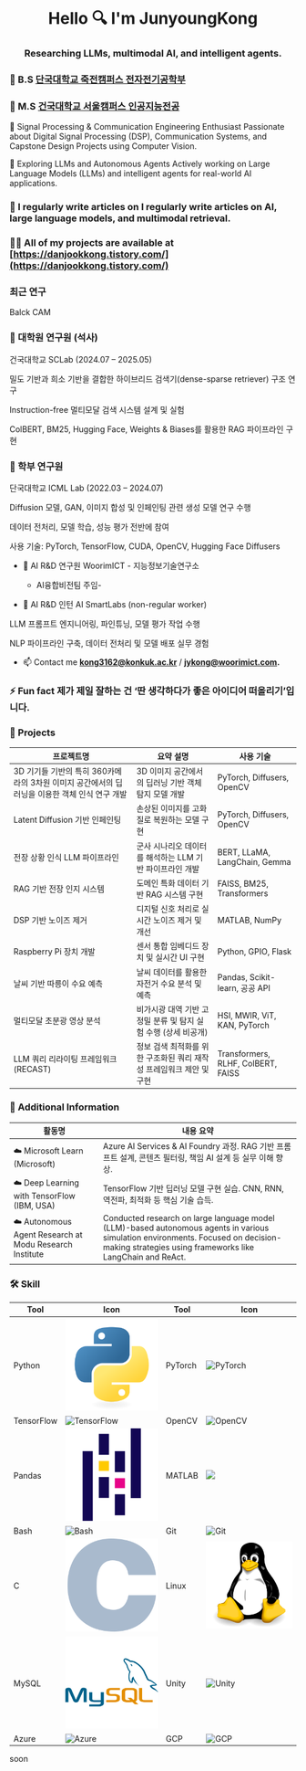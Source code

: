<h1 align="center">Hello 🔍 I'm JunyoungKong</h1>
<h3 align="center">Researching LLMs, multimodal AI, and intelligent agents.</h3> 

### 🔭 B.S [단국대학교 죽전캠퍼스 전자전기공학부](www.dankook.ac.kr)

### 👯 M.S [건국대학교 서울캠퍼스 인공지능전공](www.konkuk.ac.kr)


📡 Signal Processing & Communication Engineering Enthusiast
Passionate about Digital Signal Processing (DSP), Communication Systems, and Capstone Design Projects using Computer Vision.

🧠 Exploring LLMs and Autonomous Agents 
Actively working on Large Language Models (LLMs) and intelligent agents for real-world AI applications.


### 📝 I regularly write articles on **I regularly write articles on AI, large language models, and multimodal retrieval.**

### 👨‍💻 All of my projects are available at [https://danjookkong.tistory.com/](https://danjookkong.tistory.com/)

### 최근 연구
Balck CAM
### 🧪 대학원 연구원 (석사)
건국대학교 SCLab (2024.07 – 2025.05)

밀도 기반과 희소 기반을 결합한 하이브리드 검색기(dense-sparse retriever) 구조 연구

Instruction-free 멀티모달 검색 시스템 설계 및 실험

ColBERT, BM25, Hugging Face, Weights & Biases를 활용한 RAG 파이프라인 구현

### 🧠 학부 연구원
단국대학교 ICML Lab (2022.03 – 2024.07)

Diffusion 모델, GAN, 이미지 합성 및 인페인팅 관련 생성 모델 연구 수행

데이터 전처리, 모델 학습, 성능 평가 전반에 참여

사용 기술: PyTorch, TensorFlow, CUDA, OpenCV, Hugging Face Diffusers

- 💼 AI R&D 연구원
  WoorimICT - 지능정보기술연구소
  - AI융합비전팀 주임-

- 💼 AI R&D 인턴 
AI SmartLabs (non-regular worker)

LLM 프롬프트 엔지니어링, 파인튜닝, 모델 평가 작업 수행

NLP 파이프라인 구축, 데이터 전처리 및 모델 배포 실무 경험

- 📫 Contact me **kong3162@konkuk.ac.kr** / **jykong@woorimict.com.** 

### ⚡ Fun fact **제가 제일 잘하는 건 ‘딴 생각하다가 좋은 아이디어 떠올리기’입니다.**

### 🚀 Projects

| 프로젝트명 | 요약 설명 | 사용 기술 |
|------------|-----------|------------|
|3D 기기들 기반의 특히 360카메라의 3차원 이미지 공간에서의 딥러닝을 이용한 객체 인식 연구 개발|3D 이미지 공간에서의 딥러닝 기반 객체 탐지 모델 개발|PyTorch, Diffusers, OpenCV| 
| Latent Diffusion 기반 인페인팅 | 손상된 이미지를 고화질로 복원하는 모델 구현 | PyTorch, Diffusers, OpenCV |
| 전장 상황 인식 LLM 파이프라인 | 군사 시나리오 데이터를 해석하는 LLM 기반 파이프라인 개발 | BERT, LLaMA, LangChain, Gemma |
| RAG 기반 전장 인지 시스템 | 도메인 특화 데이터 기반 RAG 시스템 구현 | FAISS, BM25, Transformers |
| DSP 기반 노이즈 제거 | 디지털 신호 처리로 실시간 노이즈 제거 및 개선 | MATLAB, NumPy |
| Raspberry Pi 장치 개발 | 센서 통합 임베디드 장치 및 실시간 UI 구현 | Python, GPIO, Flask |
| 날씨 기반 따릉이 수요 예측 | 날씨 데이터를 활용한 자전거 수요 분석 및 예측 | Pandas, Scikit-learn, 공공 API |
|멀티모달 초분광 영상 분석    | 비가시광 대역 기반 고정밀 분류 및 탐지 실험 수행 (상세 비공개)   | HSI, MWIR, ViT, KAN, PyTorch                  |
| LLM 쿼리 리라이팅 프레임워크 (RECAST) | 정보 검색 최적화를 위한 구조화된 쿼리 재작성 프레임워크 제안 및 구현 | Transformers, RLHF, ColBERT, FAISS            |

### 🧠 Additional Information

| 활동명 | 내용 요약 |
|--------|-----------|
| ☁️ Microsoft Learn (Microsoft) | Azure AI Services & AI Foundry 과정. RAG 기반 프롬프트 설계, 콘텐츠 필터링, 책임 AI 설계 등 실무 이해 향상. |
| ☁️ Deep Learning with TensorFlow (IBM, USA) | TensorFlow 기반 딥러닝 모델 구현 실습. CNN, RNN, 역전파, 최적화 등 핵심 기술 습득. |
| ☁️ Autonomous Agent Research at Modu Research Institute | Conducted research on large language model (LLM)-based autonomous agents in various simulation environments. Focused on decision-making strategies using frameworks like LangChain and ReAct.|

### 🛠️ Skill
| Tool | Icon | Tool | Icon |
|------|------|------|------|
| Python | ![Python](https://raw.githubusercontent.com/devicons/devicon/master/icons/python/python-original.svg) | PyTorch | ![PyTorch](https://www.vectorlogo.zone/logos/pytorch/pytorch-icon.svg) |
| TensorFlow | ![TensorFlow](https://www.vectorlogo.zone/logos/tensorflow/tensorflow-icon.svg) | OpenCV | ![OpenCV](https://www.vectorlogo.zone/logos/opencv/opencv-icon.svg) |
| Pandas | ![Pandas](https://raw.githubusercontent.com/devicons/devicon/2ae2a900d2f041da66e950e4d48052658d850630/icons/pandas/pandas-original.svg) | MATLAB | <img src="https://upload.wikimedia.org/wikipedia/commons/2/21/Matlab_Logo.png" width="40"/>
| Bash | ![Bash](https://www.vectorlogo.zone/logos/gnu_bash/gnu_bash-icon.svg) | Git | ![Git](https://www.vectorlogo.zone/logos/git-scm/git-scm-icon.svg) |
| C | ![C](https://raw.githubusercontent.com/devicons/devicon/master/icons/c/c-original.svg) | Linux | ![Linux](https://raw.githubusercontent.com/devicons/devicon/master/icons/linux/linux-original.svg) |
| MySQL | ![MySQL](https://raw.githubusercontent.com/devicons/devicon/master/icons/mysql/mysql-original-wordmark.svg) | Unity | ![Unity](https://www.vectorlogo.zone/logos/unity3d/unity3d-icon.svg) |
| Azure | ![Azure](https://www.vectorlogo.zone/logos/microsoft_azure/microsoft_azure-icon.svg) | GCP | ![GCP](https://www.vectorlogo.zone/logos/google_cloud/google_cloud-icon.svg) |

soon



